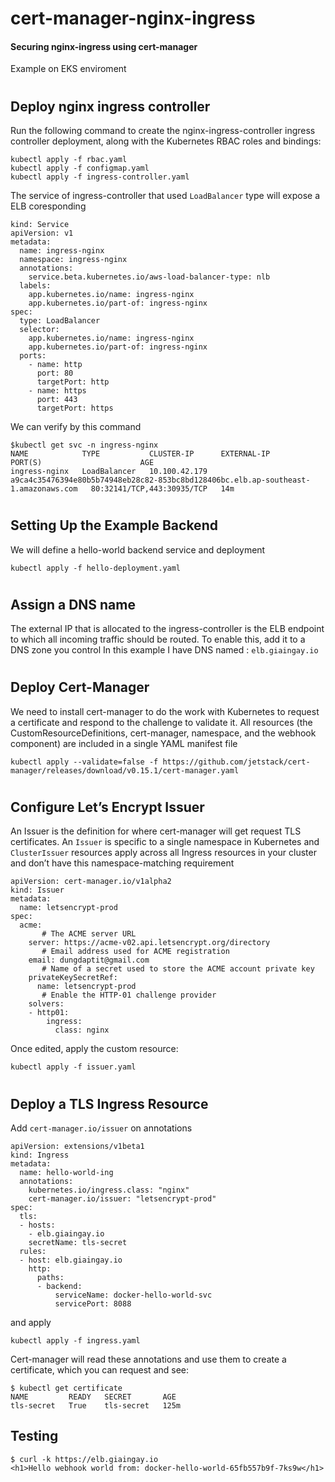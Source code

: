 # cert-manager-nginx-ingress
#### Securing nginx-ingress using cert-manager 
Example on EKS enviroment
#
## Deploy nginx ingress controller
Run the following command to create the nginx-ingress-controller ingress controller deployment, along with the Kubernetes RBAC roles and bindings:
```hcl
kubectl apply -f rbac.yaml
kubectl apply -f configmap.yaml
kubectl apply -f ingress-controller.yaml
```

The service of ingress-controller that used `LoadBalancer` type will expose a ELB coresponding 

```hcl
kind: Service
apiVersion: v1
metadata:
  name: ingress-nginx
  namespace: ingress-nginx
  annotations:
    service.beta.kubernetes.io/aws-load-balancer-type: nlb
  labels:
    app.kubernetes.io/name: ingress-nginx
    app.kubernetes.io/part-of: ingress-nginx
spec:
  type: LoadBalancer
  selector:
    app.kubernetes.io/name: ingress-nginx
    app.kubernetes.io/part-of: ingress-nginx
  ports:
    - name: http
      port: 80
      targetPort: http
    - name: https
      port: 443
      targetPort: https
```
We can verify by this command
```hcl
$kubectl get svc -n ingress-nginx
NAME            TYPE           CLUSTER-IP      EXTERNAL-IP                                                                          PORT(S)                      AGE
ingress-nginx   LoadBalancer   10.100.42.179   a9ca4c35476394e80b5b74948eb28c82-853bc8bd128406bc.elb.ap-southeast-1.amazonaws.com   80:32141/TCP,443:30935/TCP   14m
```
#

## Setting Up the Example Backend
We will define a hello-world backend service and deployment
```hcl
kubectl apply -f hello-deployment.yaml
```
#
## Assign a DNS name 
The external IP that is allocated to the ingress-controller is the ELB endpoint to which all incoming traffic should be routed. To enable this, add it to a DNS zone you control
In this example I have DNS named : `elb.giaingay.io`
#
## Deploy Cert-Manager
We need to install cert-manager to do the work with Kubernetes to request a certificate and respond to the challenge to validate it.
All resources (the CustomResourceDefinitions, cert-manager, namespace, and the webhook component) are included in a single YAML manifest file
```hcl
kubectl apply --validate=false -f https://github.com/jetstack/cert-manager/releases/download/v0.15.1/cert-manager.yaml
```
#
## Configure Let’s Encrypt Issuer
An Issuer is the definition for where cert-manager will get request TLS certificates. An `Issuer` is specific to a single namespace in Kubernetes and `ClusterIssuer` resources apply across all Ingress resources in your cluster and don’t have this namespace-matching requirement

```hcl
apiVersion: cert-manager.io/v1alpha2
kind: Issuer
metadata:
  name: letsencrypt-prod
spec:
  acme:
       # The ACME server URL
    server: https://acme-v02.api.letsencrypt.org/directory
       # Email address used for ACME registration
    email: dungdaptit@gmail.com
       # Name of a secret used to store the ACME account private key
    privateKeySecretRef:
      name: letsencrypt-prod
       # Enable the HTTP-01 challenge provider
    solvers:
    - http01:
        ingress:
          class: nginx
```

Once edited, apply the custom resource:
```hcl
kubectl apply -f issuer.yaml
```

#
## Deploy a TLS Ingress Resource 
Add `cert-manager.io/issuer` on annotations 

```hcl
apiVersion: extensions/v1beta1
kind: Ingress
metadata:
  name: hello-world-ing
  annotations:
    kubernetes.io/ingress.class: "nginx"
    cert-manager.io/issuer: "letsencrypt-prod"
spec:
  tls:
  - hosts:
    - elb.giaingay.io
    secretName: tls-secret
  rules:
  - host: elb.giaingay.io
    http:
      paths:
      - backend:
          serviceName: docker-hello-world-svc
          servicePort: 8088
```
and apply 
```hcl
kubectl apply -f ingress.yaml
```
Cert-manager will read these annotations and use them to create a certificate, which you can request and see:
```hcl
$ kubectl get certificate
NAME         READY   SECRET       AGE
tls-secret   True    tls-secret   125m
```

## Testing
```hcl
$ curl -k https://elb.giaingay.io
<h1>Hello webhook world from: docker-hello-world-65fb557b9f-7ks9w</h1>
```
